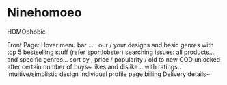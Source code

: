 Ninehomoeo
==========

HOMOphobic

Front Page:
Hover menu bar ... : our / your designs and basic genres with top 5 bestselling stuff (refer sportlobster)
searching issues: all products... and specific genres...
sort by ; price / popularity / old to new
COD unlocked after certain number of buys~
likes and dislike ...with ratings..
intuitive/simplistic design
Individual profile page
billing
Delivery details~
